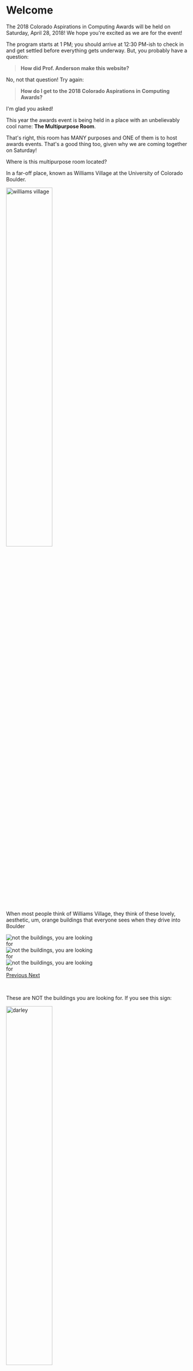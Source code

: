 <h1>Welcome</h1>

<p>The 2018 Colorado Aspirations in Computing Awards will be held on Saturday, April 28, 2018! We hope you're excited as we are for the event!</p>

<p>The program starts at 1 PM; you should arrive at 12:30 PM-ish to check in and get settled before everything gets underway. But, you probably have a question:</p>

<blockquote class="blockquote text-center">
  <p class="mb-0"><strong>How did Prof. Anderson make this website?</strong></p>
</blockquote>

<p>No, not that question! Try again:</p>

<blockquote class="blockquote text-center">
  <p class="mb-0"><strong>How do I get to the 2018 Colorado Aspirations in Computing Awards?</strong></p>
</blockquote>

<p>I'm glad you asked!</p>

<p>This year the awards event is being held in a place with an unbelievably cool name: <strong>The Multipurpose Room</strong>.</p>

<p>That's right, this room has MANY purposes and ONE of them is to host awards events. That's a good thing too, given why we are coming together on Saturday!</p>

<p>Where is this multipurpose room located?</p>

<p>In a far-off place, known as Williams Village at the University of Colorado Boulder.</p>

<img src="images/williams_village_cool_sign.jpg" class="rounded mx-auto d-block" style="width: 50%" alt="williams village">

<p>When most people think of Williams Village, they think of these lovely, aesthetic, um, orange buildings that everyone sees when they drive into Boulder</p>

<div class="mx-auto" style="width: 50%">
  <div id="orange_buildings" class="carousel slide" data-ride="carousel">
    <div class="carousel-inner">
      <div class="carousel-item active">
        <img class="d-block w-100" src="images/ntbyalf1.jpg"  alt="not the buildings, you are looking for">
      </div>
      <div class="carousel-item">
        <img class="d-block w-100" src="images/ntbyalf2.jpg" alt="not the buildings, you are looking for">
      </div>
      <div class="carousel-item">
        <img class="d-block w-100" src="images/ntbyalf3.jpg" alt="not the buildings, you are looking for">
      </div>
    </div>
    <a class="carousel-control-prev" href="#orange_buildings" role="button" data-slide="prev">
      <span class="carousel-control-prev-icon" aria-hidden="true"></span>
      <span class="sr-only">Previous</span>
    </a>
    <a class="carousel-control-next" href="#orange_buildings" role="button" data-slide="next">
      <span class="carousel-control-next-icon" aria-hidden="true"></span>
      <span class="sr-only">Next</span>
    </a>
  </div>
</div>

<p>&nbsp;</p>

<p>These are NOT the buildings you are looking for. If you see this sign:</p>

<img src="images/ntbyalf_sign.jpg" class="rounded mx-auto d-block" style="width: 50%" alt="darley">

<p>then you have found the WRONG building.</p>

<p>Fortunately, all you have to do is look to your left and you will see the CORRECT building!</p>

<img src="images/this_is_it.jpg" class="rounded mx-auto d-block" style="width: 50%" alt="dining hall">

<p>Unfortunately, you're standing on the north side of the building and you want to be on the southwest side of the building. If you go there, you'll see this sign:</p>

<img src="images/the_right_sign.jpg" class="rounded mx-auto d-block" style="width: 50%" alt="the correct sign">

<p>And, you will know you're almost there. The building you're looking for looks like this from the south:</p>

<img src="images/this_is_it_2.jpg" class="rounded mx-auto d-block" style="width: 50%" alt="dining hall from the south">

<p>If you go through those doors, then, <strong>CONGRATS</strong>, you've found the 2018 Colorado Aspirations in Computing Awards!</p>

<h1>Parking</h1>

<p>Now, hold on a minute. You can't very well walk through those doors if you haven't found a place to park! So, what are your options?</p>

<img src="images/annotated_map.jpg" class="rounded mx-auto d-block" style="width: 75%" alt="annotated map">

<p>Your options:</p>

<ul>
  <li>Blue: Go to this lot and pay for parking.</li>
  <li>Orange: Try to find parking along this street.</li>
  <li>Green: Try to find parking in this shopping center across the street.</li>
  <li>Red: This is the building you're looking for. You can't park on a building.</li>
  <li>Final Option: Head North!</li>
</ul>

<h2>Paid Parking Lot</h2>

<p>If you want to pay for parking, head to the lot highlighted in blue. You'll see this sign when you're in the right place:</p>

<img src="images/blue_parking_sign.jpg" class="rounded mx-auto d-block" style="width: 50%" alt="blue_parking_sign">

<p>as well as this sign:</p>

<img src="images/aggro_sign_1.jpg" class="rounded mx-auto d-block" style="width: 50%" alt="aggro">

<p>Once parked (if there is a spot available), then use this simple, well-designed parking station to pay for parking:</p>

<img src="images/not_complex.jpg" class="rounded mx-auto d-block" style="width: 50%" alt="not simple">

<p>Then head towards the southwest side of this building:</p>

<img src="images/this_is_it_3.jpg" class="rounded mx-auto d-block" style="width: 50%" alt="this is still it">

<p>and head through the magic doors!</p>

<h2>30th Street</h2>

<p>The orange line on the map is 30th Street; it looks like this facing east:</p>

<img src="images/30th_east_ish.jpg" class="rounded mx-auto d-block" style="width: 50%" alt="facing east">

<p>and like this, when facing west:</p>

<img src="images/30th_west_ish.jpg" class="rounded mx-auto d-block" style="width: 50%" alt="facing west">

<p>If there is a spot available, you should be able to park there.</p>

<h2>Shopping Center</h2>

<p>If you can't find parking in the paid lot or on 30th, you can try to park over at the shopping center across the street. It looks like this:</p>

<img src="images/maybe_here1.jpg" class="rounded mx-auto d-block" style="width: 50%" alt="shopping center 1">

<p>and this:</p>

<img src="images/maybe_here2.jpg" class="rounded mx-auto d-block" style="width: 50%" alt="shopping center 2">

<p>and comes with its own slightly agressive parking sign:</p>

<img src="images/aggro_sign_2.jpg" class="rounded mx-auto d-block" style="width: 50%" alt="aggro sign 2">

<p>(What is up with the designers of parking lot signs?)</p>

<p>I've parked in this parking lot many times for events in Williams Village and have never had a problem. However, your mileage may vary.</p>

<h2>Heading North</h2>

<p>The last option is to head north on 30th street:</p>

<img src="images/head_north_young_woman.jpg" class="rounded mx-auto d-block" style="width: 50%" alt="head north">

<p>Up this street, on the left and right, are many neighborhoods with (mainly) student housing. You should be able to find parking in these neighborhoods as a last resort. You will then have to walk south and find the magic doors on the southwest side of the building marked in red!</p>

<h1>Wrapping Up</h1>

<p>I hope you found this information useful and I wish you much success on your parking-related Odyssey. My team and I cannot wait to see you and your family so we can celebrate your accomplishments in computing!!</p>

<p>See you soon!</p>
